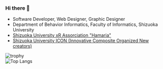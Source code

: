 ### Hi there 👋

<!--
**arkwnet/arkwnet** is a ✨ _special_ ✨ repository because its `README.md` (this file) appears on your GitHub profile.

Here are some ideas to get you started:

- 🔭 I’m currently working on ...
- 🌱 I’m currently learning ...
- 👯 I’m looking to collaborate on ...
- 🤔 I’m looking for help with ...
- 💬 Ask me about ...
- 📫 How to reach me: ...
- 😄 Pronouns: ...
- ⚡ Fun fact: ...
-->

- Software Developer, Web Designer, Graphic Designer
- Department of Behavior Informatics, Faculty of Informatics, Shizuoka University
- [Shizuoka University xR Assorciation "Hamaria"](https://xr-hamaria.github.io/)
- [Shizuoka University ICON (Innovative Composite Organized New creators)](https://iconcreator.web.fc2.com/)

![trophy](https://github-profile-trophy.vercel.app/?username=arkwnet)  
![Top Langs](https://github-readme-stats.vercel.app/api/top-langs/?username=arkwnet&layout=compact&count_private=true&show_icons=true&langs_count=10&hide=html,css,hack)
